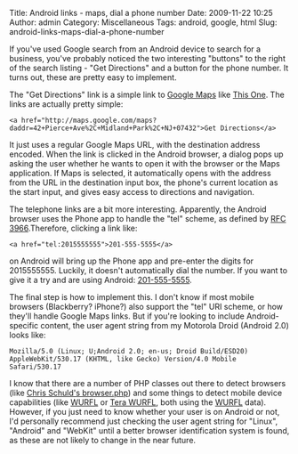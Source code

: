 Title: Android links - maps, dial a phone number
Date: 2009-11-22 10:25
Author: admin
Category: Miscellaneous
Tags: android, google, html
Slug: android-links-maps-dial-a-phone-number

If you've used Google search from an Android device to search for a
business, you've probably noticed the two interesting "buttons" to the
right of the search listing - "Get Directions" and a button for the
phone number. It turns out, these are pretty easy to implement.

The "Get Directions" link is a simple link to [Google
Maps](http://maps.google.com) like [This
One](http://maps.google.com/maps?daddr=42+Pierce+Ave,+Midland+Park,+NJ+07432).
The links are actually pretty simple:

~~~~{.html}
<a href="http://maps.google.com/maps?daddr=42+Pierce+Ave%2C+Midland+Park%2C+NJ+07432">Get Directions</a>
~~~~

It just uses a regular Google Maps URL, with the destination address
encoded. When the link is clicked in the Android browser, a dialog pops
up asking the user whether he wants to open it with the browser or the
Maps application. If Maps is selected, it automatically opens with the
address from the URL in the destination input box, the phone's current
location as the start input, and gives easy access to directions and
navigation.

The telephone links are a bit more interesting. Apparently, the Android
browser uses the Phone app to handle the "tel" scheme, as defined by
[RFC 3966](http://tools.ietf.org/html/rfc3966).Therefore, clicking a
link like:

~~~~{.html}
<a href="tel:2015555555">201-555-5555</a>
~~~~

on Android will bring up the Phone app and pre-enter the digits for
2015555555. Luckily, it doesn't automatically dial the number. If you
want to give it a try and are using Android:
[201-555-5555](tel:2015555555).

The final step is how to implement this. I don't know if most mobile
browsers (Blackberry? iPhone?) also support the "tel" URI scheme, or how
they'll handle Google Maps links. But if you're looking to include
Android-specific content, the user agent string from my Motorola Droid
(Android 2.0) looks like:

~~~~{.text}
Mozilla/5.0 (Linux; U;Android 2.0; en-us; Droid Build/ESD20) AppleWebKit/530.17 (KHTML, like Gecko) Version/4.0 Mobile Safari/530.17
~~~~

I know that there are a number of PHP classes out there to detect
browsers (like [Chris Schuld's
browser.php](http://chrisschuld.com/projects/browser-php-detecting-a-users-browser-from-php/))
and some things to detect mobile device capabilities (like
[WURFL](http://wurfl.sourceforge.net/nphp/) or [Tera
WURFL](http://freshmeat.net/projects/tera_wurfl/), both using the
[WURFL](http://en.wikipedia.org/wiki/Wurfl) data). However, if you just
need to know whether your user is on Android or not, I'd personally
recommend just checking the user agent string for "Linux", "Android" and
"WebKit" until a better browser identification system is found, as these
are not likely to change in the near future.
